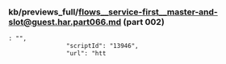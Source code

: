 ### kb/previews_full/flows__service-first__master-and-slot@guest.har.part066.md (part 002)

```md
: "",
                "scriptId": "13946",
                "url": "htt
```

```
